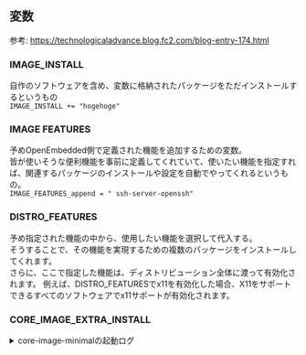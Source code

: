 ## 変数  
参考: https://technologicaladvance.blog.fc2.com/blog-entry-174.html  
### IMAGE_INSTALL
自作のソフトウェアを含め、変数に格納されたパッケージをただインストールするというもの  
`IMAGE_INSTALL += "hogehoge"`

### IMAGE FEATURES  
予めOpenEmbedded側で定義された機能を追加するための変数。  
皆が使いそうな便利機能を事前に定義してくれていて、使いたい機能を指定すれば、関連するパッケージのインストールや設定を自動でやってくれるというもの。  
`IMAGE_FEATURES_append = " ssh-server-openssh"`

### DISTRO_FEATURES
予め指定された機能の中から、使用したい機能を選択して代入する。  
そうすることで、その機能を実現するための複数のパッケージをインストールしてくれます。  
さらに、ここで指定した機能は、ディストリビューション全体に渡って有効化されます。
例えば、DISTRO_FEATURESでx11を有効化した場合、X11をサポートできるすべてのソフトウェアでx11サポートが有効化されます。  

### CORE_IMAGE_EXTRA_INSTALL

<details>
<summary>core-image-minimalの起動ログ</summary>
<pre>
$ runqemu qemuarm64 nographic
runqemu - INFO - Running MACHINE=qemuarm64 bitbake -e ...
runqemu - INFO - Continuing with the following parameters:
KERNEL: [/home/yoshida/myyocto/build/tmp/deploy/images/qemuarm64/Image]
MACHINE: [qemuarm64]
FSTYPE: [ext4]
ROOTFS: [/home/yoshida/myyocto/build/tmp/deploy/images/qemuarm64/core-image-minimal-qemuarm64-20231108160923.rootfs.ext4]
CONFFILE: [/home/yoshida/myyocto/build/tmp/deploy/images/qemuarm64/core-image-minimal-qemuarm64-20231108160923.qemuboot.conf]

runqemu - INFO - Setting up tap interface under sudo
runqemu - INFO - Network configuration: ip=192.168.7.2::192.168.7.1:255.255.255.0::eth0:off:8.8.8.8
runqemu - INFO - Running /home/yoshida/myyocto/build/tmp/work/x86_64-linux/qemu-helper-native/1.0-r1/recipe-sysroot-native/usr/bin/qemu-system-aarch64 -device virtio-net-pci,netdev=net0,mac=52:54:00:12:34:02 -netdev tap,id=net0,ifname=tap0,script=no,downscript=no -object rng-random,filename=/dev/urandom,id=rng0 -device virtio-rng-pci,rng=rng0 -drive id=disk0,file=/home/yoshida/myyocto/build/tmp/deploy/images/qemuarm64/core-image-minimal-qemuarm64-20231108160923.rootfs.ext4,if=none,format=raw -device virtio-blk-pci,drive=disk0 -device qemu-xhci -device usb-tablet -device usb-kbd  -machine virt -cpu cortex-a57 -smp 4 -m 256 -serial mon:stdio -serial null -nographic -device virtio-gpu-pci -kernel /home/yoshida/myyocto/build/tmp/deploy/images/qemuarm64/Image -append 'root=/dev/vda rw  mem=256M ip=192.168.7.2::192.168.7.1:255.255.255.0::eth0:off:8.8.8.8 console=ttyAMA0 console=hvc0  '

runqemu - INFO - Host uptime: 43635.19

[    0.000000] Booting Linux on physical CPU 0x0000000000 [0x411fd070]
[    0.000000] Linux version 5.15.124-yocto-standard (oe-user@oe-host) (aarch64-poky-linux-gcc (GCC) 11.4.0, GNU ld (GNU Binutils) 2.38.20220708) #1 SMP PREEMPT Thu Aug 3 18:08:15 UTC 2023
[    0.000000] Machine model: linux,dummy-virt
[    0.000000] Memory limited to 256MB
[    0.000000] efi: UEFI not found.
[    0.000000] Zone ranges:
[    0.000000]   DMA      [mem 0x0000000040000000-0x000000004fffffff]
[    0.000000]   DMA32    empty
[    0.000000]   Normal   empty
[    0.000000] Movable zone start for each node
[    0.000000] Early memory node ranges
[    0.000000]   node   0: [mem 0x0000000040000000-0x000000004fffffff]
[    0.000000] Initmem setup node 0 [mem 0x0000000040000000-0x000000004fffffff]
[    0.000000] psci: probing for conduit method from DT.
[    0.000000] psci: PSCIv0.2 detected in firmware.
[    0.000000] psci: Using standard PSCI v0.2 function IDs
[    0.000000] psci: Trusted OS migration not required
[    0.000000] percpu: Embedded 26 pages/cpu s67032 r8192 d31272 u106496
[    0.000000] Detected PIPT I-cache on CPU0
[    0.000000] CPU features: detected: Spectre-v2
[    0.000000] CPU features: detected: Spectre-v4
[    0.000000] CPU features: detected: Spectre-BHB
[    0.000000] CPU features: detected: ARM erratum 1742098
[    0.000000] CPU features: detected: ARM erratum 832075
[    0.000000] CPU features: detected: ARM errata 1165522, 1319367, or 1530923
[    0.000000] Built 1 zonelists, mobility grouping on.  Total pages: 64512
[    0.000000] Kernel command line: root=/dev/vda rw  mem=256M ip=192.168.7.2::192.168.7.1:255.255.255.0::eth0:off:8.8.8.8 console=ttyAMA0 console=hvc0
[    0.000000] Dentry cache hash table entries: 32768 (order: 6, 262144 bytes, linear)
[    0.000000] Inode-cache hash table entries: 16384 (order: 5, 131072 bytes, linear)
[    0.000000] mem auto-init: stack:off, heap alloc:off, heap free:off
[    0.000000] Memory: 232940K/262144K available (11648K kernel code, 1856K rwdata, 2704K rodata, 3648K init, 685K bss, 29204K reserved, 0K cma-reserved)
[    0.000000] SLUB: HWalign=64, Order=0-3, MinObjects=0, CPUs=4, Nodes=1
[    0.000000] ftrace: allocating 35969 entries in 141 pages
[    0.000000] ftrace: allocated 141 pages with 4 groups
[    0.000000] trace event string verifier disabled
[    0.000000] rcu: Preemptible hierarchical RCU implementation.
[    0.000000] rcu:     RCU restricting CPUs from NR_CPUS=256 to nr_cpu_ids=4.
[    0.000000]  Trampoline variant of Tasks RCU enabled.
[    0.000000]  Rude variant of Tasks RCU enabled.
[    0.000000]  Tracing variant of Tasks RCU enabled.
[    0.000000] rcu: RCU calculated value of scheduler-enlistment delay is 25 jiffies.
[    0.000000] rcu: Adjusting geometry for rcu_fanout_leaf=16, nr_cpu_ids=4
[    0.000000] NR_IRQS: 64, nr_irqs: 64, preallocated irqs: 0
[    0.000000] Root IRQ handler: gic_handle_irq
[    0.000000] GICv2m: range[mem 0x08020000-0x08020fff], SPI[80:143]
[    0.000000] kfence: initialized - using 2097152 bytes for 255 objects at 0x(____ptrval____)-0x(____ptrval____)
[    0.000000] arch_timer: cp15 timer(s) running at 62.50MHz (virt).
[    0.000000] clocksource: arch_sys_counter: mask: 0xffffffffffffff max_cycles: 0x1cd42e208c, max_idle_ns: 881590405314 ns
[    0.000106] sched_clock: 56 bits at 62MHz, resolution 16ns, wraps every 4398046511096ns
[    0.011864] Console: colour dummy device 80x25
[    0.013615] Calibrating delay loop (skipped), value calculated using timer frequency.. 125.00 BogoMIPS (lpj=250000)
[    0.013846] pid_max: default: 32768 minimum: 301
[    0.014970] LSM: Security Framework initializing
[    0.016081] landlock: Up and running.
[    0.019919] Mount-cache hash table entries: 512 (order: 0, 4096 bytes, linear)
[    0.020026] Mountpoint-cache hash table entries: 512 (order: 0, 4096 bytes, linear)
[    0.063477] /cpus/cpu-map: empty cluster
[    0.079694] rcu: Hierarchical SRCU implementation.
[    0.088043] EFI services will not be available.
[    0.089730] smp: Bringing up secondary CPUs ...
[    0.096340] Detected PIPT I-cache on CPU1
[    0.098076] CPU1: Booted secondary processor 0x0000000001 [0x411fd070]
[    0.106226] Detected PIPT I-cache on CPU2
[    0.106513] CPU2: Booted secondary processor 0x0000000002 [0x411fd070]
[    0.109817] Detected PIPT I-cache on CPU3
[    0.110086] CPU3: Booted secondary processor 0x0000000003 [0x411fd070]
[    0.110899] smp: Brought up 1 node, 4 CPUs
[    0.111013] SMP: Total of 4 processors activated.
[    0.111101] CPU features: detected: 32-bit EL0 Support
[    0.111222] CPU features: detected: CRC32 instructions
[    0.167103] CPU: All CPU(s) started at EL1
[    0.215690] alternatives: patching kernel code
[    0.254952] devtmpfs: initialized
[    0.271034] clocksource: jiffies: mask: 0xffffffff max_cycles: 0xffffffff, max_idle_ns: 7645041785100000 ns
[    0.271579] futex hash table entries: 1024 (order: 4, 65536 bytes, linear)
[    0.279345] DMI not present or invalid.
[    0.294248] NET: Registered PF_NETLINK/PF_ROUTE protocol family
[    0.302835] DMA: preallocated 128 KiB GFP_KERNEL pool for atomic allocations
[    0.303212] DMA: preallocated 128 KiB GFP_KERNEL|GFP_DMA pool for atomic allocations
[    0.303511] DMA: preallocated 128 KiB GFP_KERNEL|GFP_DMA32 pool for atomic allocations
[    0.309717] hw-breakpoint: found 6 breakpoint and 4 watchpoint registers.
[    0.311636] ASID allocator initialised with 65536 entries
[    0.312097] Serial: AMBA PL011 UART driver
[    0.350361] 9000000.pl011: ttyAMA0 at MMIO 0x9000000 (irq = 47, base_baud = 0) is a PL011 rev1
[    0.381277] printk: console [ttyAMA0] enabled
[    0.591203] raid6: neonx8   gen()  2666 MB/s
[    0.664855] raid6: neonx8   xor()   674 MB/s
[    0.740129] raid6: neonx4   gen()  1725 MB/s
[    0.815048] raid6: neonx4   xor()   710 MB/s
[    0.889938] raid6: neonx2   gen()  1244 MB/s
[    0.965802] raid6: neonx2   xor()   603 MB/s
[    1.040645] raid6: neonx1   gen()   833 MB/s
[    1.215819] raid6: neonx1   xor()   442 MB/s
[    1.291076] raid6: int64x8  gen()  1031 MB/s
[    1.364735] raid6: int64x8  xor()   625 MB/s
[    1.438355] raid6: int64x4  gen()  1424 MB/s
[    1.513663] raid6: int64x4  xor()   764 MB/s
[    1.589017] raid6: int64x2  gen()  1341 MB/s
[    1.663662] raid6: int64x2  xor()   736 MB/s
[    1.740066] raid6: int64x1  gen()  1001 MB/s
[    1.815577] raid6: int64x1  xor()   604 MB/s
[    1.816131] raid6: using algorithm neonx8 gen() 2666 MB/s
[    1.816589] raid6: .... xor() 674 MB/s, rmw enabled
[    1.817021] raid6: using neon recovery algorithm
[    1.819419] iommu: Default domain type: Translated
[    1.819883] iommu: DMA domain TLB invalidation policy: strict mode
[    1.822109] vgaarb: loaded
[    1.825357] SCSI subsystem initialized
[    1.826733] usbcore: registered new interface driver usbfs
[    1.827566] usbcore: registered new interface driver hub
[    1.828492] usbcore: registered new device driver usb
[    1.829352] pps_core: LinuxPPS API ver. 1 registered
[    1.829545] pps_core: Software ver. 5.3.6 - Copyright 2005-2007 Rodolfo Giometti <giometti@linux.it>
[    1.829927] PTP clock support registered
[    1.895047] clocksource: Switched to clocksource arch_sys_counter
[    2.053278] NET: Registered PF_INET protocol family
[    2.055989] IP idents hash table entries: 4096 (order: 3, 32768 bytes, linear)
[    2.065809] tcp_listen_portaddr_hash hash table entries: 256 (order: 0, 4096 bytes, linear)
[    2.066130] Table-perturb hash table entries: 65536 (order: 6, 262144 bytes, linear)
[    2.066363] TCP established hash table entries: 2048 (order: 2, 16384 bytes, linear)
[    2.066713] TCP bind hash table entries: 2048 (order: 3, 32768 bytes, linear)
[    2.067047] TCP: Hash tables configured (established 2048 bind 2048)
[    2.069193] UDP hash table entries: 256 (order: 1, 8192 bytes, linear)
[    2.069674] UDP-Lite hash table entries: 256 (order: 1, 8192 bytes, linear)
[    2.074377] NET: Registered PF_UNIX/PF_LOCAL protocol family
[    2.095307] RPC: Registered named UNIX socket transport module.
[    2.095604] RPC: Registered udp transport module.
[    2.095724] RPC: Registered tcp transport module.
[    2.095909] RPC: Registered tcp NFSv4.1 backchannel transport module.
[    2.096812] PCI: CLS 0 bytes, default 64
[    2.110118] hw perfevents: enabled with armv8_pmuv3 PMU driver, 5 counters available
[    2.626111] workingset: timestamp_bits=46 max_order=16 bucket_order=0
[    2.646965] NFS: Registering the id_resolver key type
[    2.650618] Key type id_resolver registered
[    2.651534] Key type id_legacy registered
[    2.683465] Key type cifs.idmap registered
[    2.722301] xor: measuring software checksum speed
[    2.730080]    8regs           :  1992 MB/sec
[    2.737393]    32regs          :  1711 MB/sec
[    2.746982]    arm64_neon      :  1317 MB/sec
[    2.747961] xor: using function: 8regs (1992 MB/sec)
[    2.750961] Block layer SCSI generic (bsg) driver version 0.4 loaded (major 250)
[    2.760897] io scheduler mq-deadline registered
[    2.762725] io scheduler kyber registered
[    2.771454] pci-host-generic 4010000000.pcie: host bridge /pcie@10000000 ranges:
[    2.774745] pci-host-generic 4010000000.pcie:       IO 0x003eff0000..0x003effffff -> 0x0000000000
[    2.777902] pci-host-generic 4010000000.pcie:      MEM 0x0010000000..0x003efeffff -> 0x0010000000
[    2.785313] pci-host-generic 4010000000.pcie:      MEM 0x8000000000..0xffffffffff -> 0x8000000000
[    2.788650] pci-host-generic 4010000000.pcie: Memory resource size exceeds max for 32 bits
[    2.790900] pci-host-generic 4010000000.pcie: ECAM at [mem 0x4010000000-0x401fffffff] for [bus 00-ff]
[    2.795293] pci-host-generic 4010000000.pcie: PCI host bridge to bus 0000:00
[    2.797860] pci_bus 0000:00: root bus resource [bus 00-ff]
[    2.799361] pci_bus 0000:00: root bus resource [io  0x0000-0xffff]
[    2.801398] pci_bus 0000:00: root bus resource [mem 0x10000000-0x3efeffff]
[    2.803047] pci_bus 0000:00: root bus resource [mem 0x8000000000-0xffffffffff]
[    2.807467] pci 0000:00:00.0: [1b36:0008] type 00 class 0x060000
[    2.815776] pci 0000:00:01.0: [1af4:1000] type 00 class 0x020000
[    2.818020] pci 0000:00:01.0: reg 0x10: [io  0x0000-0x001f]
[    2.819376] pci 0000:00:01.0: reg 0x14: [mem 0x00000000-0x00000fff]
[    2.821026] pci 0000:00:01.0: reg 0x20: [mem 0x00000000-0x00003fff 64bit pref]
[    2.822204] pci 0000:00:01.0: reg 0x30: [mem 0x00000000-0x0003ffff pref]
[    2.823931] pci 0000:00:02.0: [1af4:1005] type 00 class 0x00ff00
[    2.825523] pci 0000:00:02.0: reg 0x10: [io  0x0000-0x001f]
[    2.826800] pci 0000:00:02.0: reg 0x20: [mem 0x00000000-0x00003fff 64bit pref]
[    2.829347] pci 0000:00:03.0: [1af4:1001] type 00 class 0x010000
[    2.830724] pci 0000:00:03.0: reg 0x10: [io  0x0000-0x007f]
[    2.831830] pci 0000:00:03.0: reg 0x14: [mem 0x00000000-0x00000fff]
[    2.833439] pci 0000:00:03.0: reg 0x20: [mem 0x00000000-0x00003fff 64bit pref]
[    2.835402] pci 0000:00:04.0: [1b36:000d] type 00 class 0x0c0330
[    2.837578] pci 0000:00:04.0: reg 0x10: [mem 0x00000000-0x00003fff 64bit]
[    2.839914] pci 0000:00:05.0: [1af4:1050] type 00 class 0x038000
[    2.841796] pci 0000:00:05.0: reg 0x14: [mem 0x00000000-0x00000fff]
[    2.842991] pci 0000:00:05.0: reg 0x20: [mem 0x00000000-0x00003fff 64bit pref]
[    2.848140] pci 0000:00:01.0: BAR 6: assigned [mem 0x10000000-0x1003ffff pref]
[    2.850711] pci 0000:00:01.0: BAR 4: assigned [mem 0x8000000000-0x8000003fff 64bit pref]
[    2.853260] pci 0000:00:02.0: BAR 4: assigned [mem 0x8000004000-0x8000007fff 64bit pref]
[    2.854972] pci 0000:00:03.0: BAR 4: assigned [mem 0x8000008000-0x800000bfff 64bit pref]
[    2.857234] pci 0000:00:04.0: BAR 0: assigned [mem 0x800000c000-0x800000ffff 64bit]
[    2.858510] pci 0000:00:05.0: BAR 4: assigned [mem 0x8000010000-0x8000013fff 64bit pref]
[    2.859687] pci 0000:00:01.0: BAR 1: assigned [mem 0x10040000-0x10040fff]
[    2.861490] pci 0000:00:03.0: BAR 1: assigned [mem 0x10041000-0x10041fff]
[    2.862691] pci 0000:00:05.0: BAR 1: assigned [mem 0x10042000-0x10042fff]
[    2.863841] pci 0000:00:03.0: BAR 0: assigned [io  0x1000-0x107f]
[    2.866262] pci 0000:00:01.0: BAR 0: assigned [io  0x1080-0x109f]
[    2.867197] pci 0000:00:02.0: BAR 0: assigned [io  0x10a0-0x10bf]
[    2.870646] pci 0000:00:04.0: enabling device (0000 -> 0002)
[    2.886449] virtio-pci 0000:00:01.0: enabling device (0000 -> 0003)
[    2.899124] virtio-pci 0000:00:02.0: enabling device (0000 -> 0003)
[    2.907375] virtio-pci 0000:00:03.0: enabling device (0000 -> 0003)
[    2.917544] virtio-pci 0000:00:05.0: enabling device (0000 -> 0002)
[    2.963045] [drm] pci: virtio-gpu-pci detected at 0000:00:05.0
[    2.964443] random: crng init done
[    2.966127] [drm] features: -virgl +edid -resource_blob -host_visible
[    2.973162] [drm] number of scanouts: 1
[    2.973813] [drm] number of cap sets: 0
[    2.991165] [drm] Initialized virtio_gpu 0.1.0 0 for virtio3 on minor 0
[    3.066796] virtio_gpu virtio3: [drm] drm_plane_enable_fb_damage_clips() not called
[    3.098997] Console: switching to colour frame buffer device 128x48
[    3.123874] virtio_gpu virtio3: [drm] fb0: virtio_gpudrmfb frame buffer device
[    3.128258] cacheinfo: Unable to detect cache hierarchy for CPU 0
[    3.191908] brd: module loaded
[    3.202872] virtio_blk virtio2: [vda] 22932 512-byte logical blocks (11.7 MB/11.2 MiB)
[    3.242479] xhci_hcd 0000:00:04.0: xHCI Host Controller
[    3.243669] xhci_hcd 0000:00:04.0: new USB bus registered, assigned bus number 1
[    3.251283] xhci_hcd 0000:00:04.0: hcc params 0x00087001 hci version 0x100 quirks 0x0000000000000010
[    3.270828] xhci_hcd 0000:00:04.0: xHCI Host Controller
[    3.271144] xhci_hcd 0000:00:04.0: new USB bus registered, assigned bus number 2
[    3.271486] xhci_hcd 0000:00:04.0: Host supports USB 3.0 SuperSpeed
[    3.306560] hub 1-0:1.0: USB hub found
[    3.307980] hub 1-0:1.0: 4 ports detected
[    3.323025] usb usb2: We don't know the algorithms for LPM for this host, disabling LPM.
[    3.326259] hub 2-0:1.0: USB hub found
[    3.326857] hub 2-0:1.0: 4 ports detected
[    3.381285] rtc-pl031 9010000.pl031: registered as rtc0
[    3.382253] rtc-pl031 9010000.pl031: setting system clock to 2023-11-09T23:08:19 UTC (1699571299)
[    3.467282] device-mapper: ioctl: 4.45.0-ioctl (2021-03-22) initialised: dm-devel@redhat.com
[    3.479839] usbcore: registered new interface driver usbhid
[    3.480063] usbhid: USB HID core driver
[    3.481732] u32 classifier
[    3.481941]     input device check on
[    3.482074]     Actions configured
[    3.485359] NET: Registered PF_INET6 protocol family
[    3.518734] Segment Routing with IPv6
[    3.520480] In-situ OAM (IOAM) with IPv6
[    3.522430] sit: IPv6, IPv4 and MPLS over IPv4 tunneling driver
[    3.530955] NET: Registered PF_PACKET protocol family
[    3.534128] Bridge firewalling registered
[    3.536292] Key type dns_resolver registered
[    3.538755] NET: Registered PF_VSOCK protocol family
[    3.569996] Key type .fscrypt registered
[    3.570232] Key type fscrypt-provisioning registered
[    3.593146] Btrfs loaded, crc32c=crc32c-generic, zoned=no, fsverity=no
[    3.661508] usb 1-1: new high-speed USB device number 2 using xhci_hcd
[    3.711913] Key type encrypted registered
[    3.723676] printk: console [netcon0] enabled
[    3.724141] netconsole: network logging started
[    3.805307] IP-Config: Complete:
[    3.805946]      device=eth0, hwaddr=52:54:00:12:34:02, ipaddr=192.168.7.2, mask=255.255.255.0, gw=192.168.7.1
[    3.807408]      host=192.168.7.2, domain=, nis-domain=(none)
[    3.808230]      bootserver=255.255.255.255, rootserver=255.255.255.255, rootpath=
[    3.808677]      nameserver0=8.8.8.8
[    3.847045] md: Waiting for all devices to be available before autodetect
[    3.865085] md: If you don't use raid, use raid=noautodetect
[    3.866055] md: Autodetecting RAID arrays.
[    3.866986] md: autorun ...
[    3.867822] md: ... autorun DONE.
[    4.001397] input: QEMU QEMU USB Tablet as /devices/platform/4010000000.pcie/pci0000:00/0000:00:04.0/usb1/1-1/1-1:1.0/0003:0627:0001.0001/input/input0
[    4.006887] hid-generic 0003:0627:0001.0001: input: USB HID v0.01 Mouse [QEMU QEMU USB Tablet] on usb-0000:00:04.0-1/input0
[    4.037635] EXT4-fs (vda): mounted filesystem with ordered data mode. Opts: (null). Quota mode: disabled.
[    4.041329] VFS: Mounted root (ext4 filesystem) on device 253:0.
[    4.046669] devtmpfs: mounted
[    4.095191] Freeing unused kernel memory: 3648K
[    4.098888] Run /sbin/init as init process
[    4.152649] usb 1-2: new high-speed USB device number 3 using xhci_hcd
[    4.267060] IPv6: ADDRCONF(NETDEV_CHANGE): eth0: link becomes ready
INIT: [    4.370050] input: QEMU QEMU USB Keyboard as /devices/platform/4010000000.pcie/pci0000:00/0000:00:04.0/usb1/1-2/1-2:1.0/0003:0627:0001.0002/input/input1
version 3.01 booting
[    4.443263] hid-generic 0003:0627:0001.0002: input: USB HID v1.11 Keyboard [QEMU QEMU USB Keyboard] on usb-0000:00:04.0-2/input0
Starting udev
[    6.964149] udevd[131]: starting version 3.2.10
[    7.189336] udevd[132]: starting eudev-3.2.10
[    9.300801] EXT4-fs (vda): re-mounted. Opts: (null). Quota mode: disabled.
INIT: Entering runlevel: 5
Configuring network interfaces... ip: RTNETLINK answers: File exists
Starting syslogd/klogd: done

Poky (Yocto Project Reference Distro) 4.0.14 qemuarm64 /dev/ttyAMA0

qemuarm64 login: root
root@qemuarm64:~#
root@qemuarm64:~# poweroff

Broadcast message from root@qemuarm64 (ttyAMA0) (Thu Nov  9 23:08:39 2023):

The system is going down for system halt NOW!
INIT: Switching to runlevel: 0
INIT: Sending processes configured via /etc/inittab the TERM signal
Stopping syslogd/klogd: stopped syslogd (pid 240)
stopped klogd (pid 243)
done
Unmounting remote filesystems...
Deconfiguring network interfaces... ifdown: interface lo not configured
done.
Sending all processes the TERM signal...
Sending all processes the KILL signal...
Deactivating swap...
Unmounting local filesystems...
[   30.771077] EXT4-fs (vda): re-mounted. Opts: (null). Quota mode: disabled.
[   31.025744] reboot: Power down
runqemu - INFO - Cleaning up
runqemu - INFO - Host uptime: 43667.17

Set 'tap0' nonpersistent
$
</pre>
</details>
